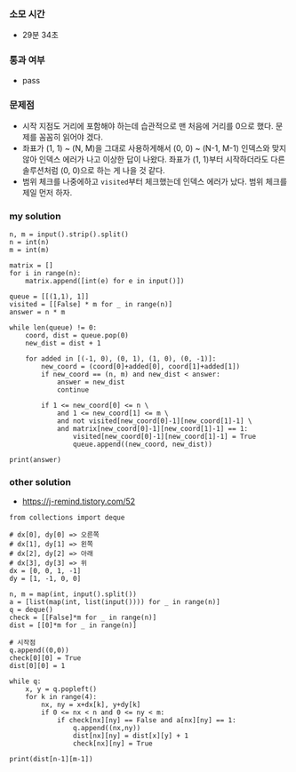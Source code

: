 ### 소모 시간
- 29분 34초

### 통과 여부
- pass

### 문제점
- 시작 지점도 거리에 포함해야 하는데 습관적으로 맨 처음에 거리를 0으로 했다. 문제를 꼼꼼히 읽어야 겠다.
- 좌표가 (1, 1) ~ (N, M)을 그대로 사용하게해서 (0, 0) ~ (N-1, M-1) 인덱스와 맞지 않아 인덱스 에러가 나고 이상한 답이 나왔다. 좌표가 (1, 1)부터 시작하더라도 다른 솔루션처럼 (0, 0)으로 하는 게 나을 것 같다.
- 범위 체크를 나중에하고 `visited`부터 체크했는데 인덱스 에러가 났다. 범위 체크를 제일 먼저 하자.

### my solution
```
n, m = input().strip().split()
n = int(n)
m = int(m)

matrix = []
for i in range(n):
    matrix.append([int(e) for e in input()])

queue = [[(1,1), 1]]
visited = [[False] * m for _ in range(n)]
answer = n * m

while len(queue) != 0:
    coord, dist = queue.pop(0)
    new_dist = dist + 1
    
    for added in [(-1, 0), (0, 1), (1, 0), (0, -1)]:
        new_coord = (coord[0]+added[0], coord[1]+added[1])
        if new_coord == (n, m) and new_dist < answer:
            answer = new_dist
            continue
            
        if 1 <= new_coord[0] <= n \
            and 1 <= new_coord[1] <= m \
            and not visited[new_coord[0]-1][new_coord[1]-1] \
            and matrix[new_coord[0]-1][new_coord[1]-1] == 1:
                visited[new_coord[0]-1][new_coord[1]-1] = True
                queue.append((new_coord, new_dist))

print(answer)
```

### other solution
- https://j-remind.tistory.com/52
```
from collections import deque
 
# dx[0], dy[0] => 오른쪽
# dx[1], dy[1] => 왼쪽
# dx[2], dy[2] => 아래
# dx[3], dy[3] => 위
dx = [0, 0, 1, -1]
dy = [1, -1, 0, 0]
 
n, m = map(int, input().split())
a = [list(map(int, list(input()))) for _ in range(n)]
q = deque()
check = [[False]*m for _ in range(n)]
dist = [[0]*m for _ in range(n)]
 
# 시작점
q.append((0,0))
check[0][0] = True
dist[0][0] = 1
 
while q:
    x, y = q.popleft()
    for k in range(4):
        nx, ny = x+dx[k], y+dy[k]
        if 0 <= nx < n and 0 <= ny < m:
            if check[nx][ny] == False and a[nx][ny] == 1:
                q.append((nx,ny))
                dist[nx][ny] = dist[x][y] + 1
                check[nx][ny] = True
 
print(dist[n-1][m-1])
```
